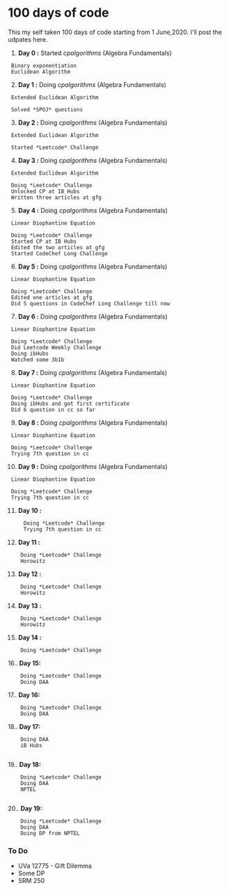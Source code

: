 # 100 days of code

This my self taken 100 days of code starting from 1 June,2020. I'll post the udpates here.

1. **Day 0 :** Started *cpalgorithms* (Algebra Fundamentals)
```
 Binary exponentiation
 Euclidean Algorithm 
 ```
2. **Day 1 :** Doing *cpalgorithms* (Algebra Fundamentals)
```
 Extended Euclidean Algorithm
 ```
     Solved *SPOJ* questions
3. **Day 2 :** Doing *cpalgorithms* (Algebra Fundamentals)
```
 Extended Euclidean Algorithm
 ```
     Started *Leetcode* Challenge
4. **Day 3 :** Doing *cpalgorithms* (Algebra Fundamentals)
```
 Extended Euclidean Algorithm
 ```
     Doing *Leetcode* Challenge
     Unlocked CP at IB Hubs
     Written three articles at gfg
5. **Day 4 :** Doing *cpalgorithms* (Algebra Fundamentals)
```
 Linear Diophantine Equation
 ```
     Doing *Leetcode* Challenge
     Started CP at IB Hubs
     Edited the two articles at gfg
     Started CodeChef Long Challenge
6. **Day 5 :** Doing *cpalgorithms* (Algebra Fundamentals)
```
 Linear Diophantine Equation
 ```
     Doing *Leetcode* Challenge
     Edited one articles at gfg
     Did 5 questions in CodeChef Long Challenge till now
7. **Day 6 :** Doing *cpalgorithms* (Algebra Fundamentals)
```
 Linear Diophantine Equation
 ```
     Doing *Leetcode* Challenge
     Did Leetcode Weekly Challenge
     Doing ibHubs
     Watched some 3b1b
8. **Day 7 :** Doing *cpalgorithms* (Algebra Fundamentals)
```
 Linear Diophantine Equation
 ```
     Doing *Leetcode* Challenge
     Doing ibHubs and got first certificate
     Did 6 question in cc so far
9. **Day 8 :** Doing *cpalgorithms* (Algebra Fundamentals)
```
 Linear Diophantine Equation
 ```
     Doing *Leetcode* Challenge
     Trying 7th question in cc
10. **Day 9 :** Doing *cpalgorithms* (Algebra Fundamentals)
```
 Linear Diophantine Equation
 ```
     Doing *Leetcode* Challenge
     Trying 7th question in cc
11. **Day 10 :**
```
     Doing *Leetcode* Challenge
     Trying 7th question in cc
 ```
12. **Day 11 :** 
 ```
     Doing *Leetcode* Challenge
     Horowitz
 ```
 13. **Day 12 :** 
 ```
     Doing *Leetcode* Challenge
     Horowitz
 ```
 14. **Day 13 :** 
 ```
     Doing *Leetcode* Challenge
     Horowitz
 ```
 15. **Day 14 :** 
 ```
     Doing *Leetcode* Challenge
 ```
 16.. **Day 15:** 
 ```
     Doing *Leetcode* Challenge
     Doing DAA
 ```
 17.. **Day 16:** 
 ```
     Doing *Leetcode* Challenge
     Doing DAA
 ```
 18.. **Day 17:** 
 ```
     Doing DAA
     iB Hubs
     
 ```
 19.. **Day 18:** 
 ```
     Doing *Leetcode* Challenge
     Doing DAA
     NPTEL
     
 ```
 20.. **Day 19:** 
 ```
     Doing *Leetcode* Challenge
     Doing DAA
     Doing DP from NPTEL
 ```

### To Do 

* UVa 12775 - Gift Dilemma
* Some DP
* SRM 250

